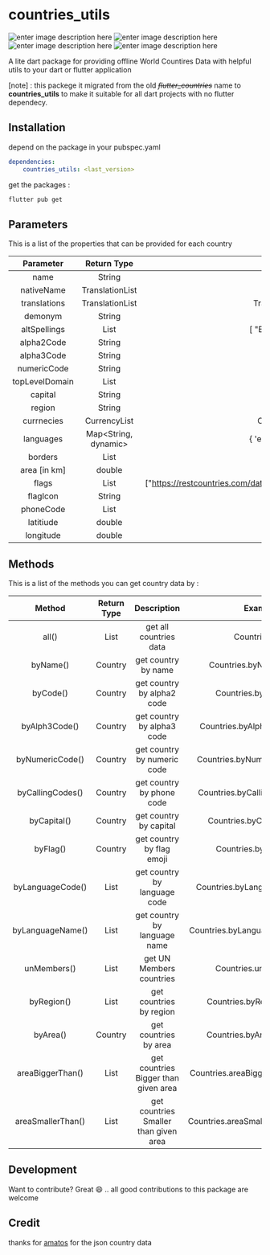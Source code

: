 #  countries_utils

![enter image description here](https://img.shields.io/github/issues/egyleader/countries) ![enter image description here](https://img.shields.io/github/forks/egyleader/countries) ![enter image description here](https://img.shields.io/github/stars/egyleader/countries) ![enter image description here](https://img.shields.io/twitter/url?url=https://github.com/egyleader/countries)


A lite dart package for providing offline World Countires Data with helpful utils to your dart or flutter application  

[note] : this packege it migrated from the old ~~*flutter_countries*~~ name to **countries_utils** to make it suitable for all dart projects with no flutter dependecy.

##  Installation

depend on the package in your pubspec.yaml

```yaml
dependencies:
    countries_utils: <last_version>
```


get the packages :

```bash
flutter pub get
```



##  Parameters

This is a list of the properties that can be provided for each country

| **Parameter**  |     Return Type      |                        Output Example                        |
| :------------: | :------------------: | :----------------------------------------------------------: |
|      name      |        String        |                            Egypt                             |
|   nativeName   |   TranslationList    |                     جمهورية مصر العربية                          |
|  translations  |   TranslationList    |       TranslationList(translations:List<Translation>)        |
|    demonym     |        String        |                          'Egyptian'                          |
|  altSpellings  |     List<String>     |             [ "EG" , "Arab Republic of Egypt" ]              |
|   alpha2Code   |        String        |                              EG                              |
|   alpha3Code   |        String        |                             EGY                              |
|  numericCode   |        String        |                             818                              |
| topLevelDomain |     List<String>     |                           ['.eg']                            |
|    capital     |        String        |                            Cairo                             |
|     region     |        String        |                            Africa                            |
|   currnecies   |     CurrencyList     |           CurrencyList(currencies:List<Currency>);           |
|   languages    | Map<String, dynamic> |          { 'eng' : 'English' , 'ara' : 'Arabic ' }           |
|    borders     |     List<String>     |                     ["LBY","PSE","SDN"]                      |
|  area [in km]  |        double        |                          1002450.0                           |
|     flags      |     List<String>     | ["https://restcountries.com/data/egy.svg","https://restcountries.com/data/png/egy.png"] |
|    flagIcon    |        String        |                             [🇪🇬]                             |
|   phoneCode    |     List<String>     |                             +20                              |
|   latitiude    |        double        |                              27                              |
|   longitude    |        double        |                              30                              |



##  Methods

This is a list of the methods you can get country data by :

|      Method       |  Return Type  |              Description              |              Example               |
| :---------------: | :-----------: | :-----------------------------------: | :--------------------------------: |
|       all()       | List<Country> |        get all countries data         |          Countries.all()           |
|     byName()      |    Country    |          get country by name          |     Countries.byName('Egypt')      |
|     byCode()      |    Country    |      get country by alpha2 code       |       Countries.byCode('EG')       |
|   byAlph3Code()   |    Country    |      get country by alpha3 code       |   Countries.byAlpha3Code('EGY')    |
|  byNumericCode()  |    Country    |      get country by numeric code      |   Countries.byNumericCode('818')   |
| byCallingCodes()  |    Country    |       get country by phone code       |  Countries.byCallingCodes('+20')   |
|    byCapital()    |    Country    |        get country by capital         |    Countries.byCapital('Cairo')    |
|     byFlag()      |    Country    |       get country by flag emoji       |       Countries.byFlag('🇪🇬')       |
| byLanguageCode()  | List<Country> |     get country by language code      |  Countries.byLanguageCode('ara')   |
| byLanguageName()  | List<Country> |     get country by language name      | Countries.byLanguageName('Arabic') |
|    unMembers()    | List<Country> |       get UN Members countries        |       Countries.unMembers()        |
|    byRegion()     | List<Country> |        get countries by region        |    Countries.byRegion('Africa')    |
|     byArea()      |    Country    |         get countries by area         |     Countries.byArea(1002450)      |
| areaBiggerThan()  | List<Country> | get countries Bigger than given area  | Countries.areaBiggerThan(1002450)  |
| areaSmallerThan() | List<Country> | get countries Smaller than given area | Countries.areaSmallerThan(1002450) |



## Development

Want to contribute? Great 😄 .. all good contributions to this package are welcome



## Credit

thanks for [amatos](https://gitlab.com/amatos/rest-countries/) for the json country data 